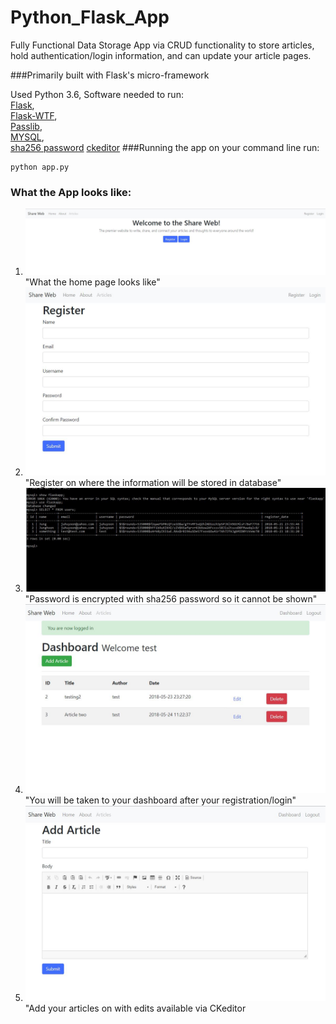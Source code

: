 # Python_Flask_App

Fully Functional Data Storage App via CRUD functionality to store articles, hold authentication/login information, and can update your article pages.   

###Primarily built with Flask's micro-framework   

Used Python 3.6, Software needed to run:  
[Flask](http://flask.pocoo.org/docs/0.12/),  
[Flask-WTF](https://wtforms.readthedocs.io/en/stable/),   
[Passlib](https://passlib.readthedocs.io/en/stable/),  
[MYSQL](https://dev.mysql.com/doc/),  
[sha256 password](https://docs.python.org/2/library/hashlib.html)
[ckeditor](https://ckeditor.com/)
###Running the app
on your command line run:  
```
python app.py
```

### What the App looks like:
1) ![alt text](photos/main.jpg) "What the home page looks like"  
2) ![alt text](photos/register.jpg) "Register on where the information will be stored in database"
3) ![alt text](photos/database.jpg) "Password is encrypted with sha256 password so it cannot be shown"  
4) ![alt text](photos/dashboard.jpg) "You will be taken to your dashboard after your registration/login"
5) ![alt text](photos/article.jpg) "Add your articles on with edits available via CKeditor
